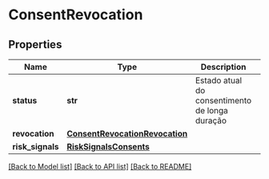 # ConsentRevocation

## Properties
Name | Type | Description | Notes
------------ | ------------- | ------------- | -------------
**status** | **str** | Estado atual do consentimento de longa duração  | 
**revocation** | [**ConsentRevocationRevocation**](ConsentRevocationRevocation.md) |  | [optional] 
**risk_signals** | [**RiskSignalsConsents**](RiskSignalsConsents.md) |  | [optional] 

[[Back to Model list]](../README.md#documentation-for-models) [[Back to API list]](../README.md#documentation-for-api-endpoints) [[Back to README]](../README.md)

